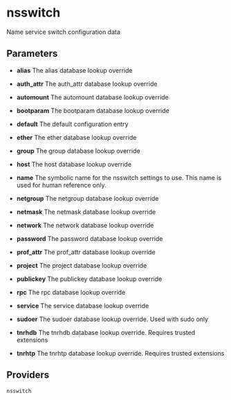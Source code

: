 
nsswitch
========
Name service switch configuration data


Parameters
----------

- **alias**
    The alias database lookup override

- **auth_attr**
    The auth_attr database lookup override

- **automount**
    The automount database lookup override

- **bootparam**
    The bootparam database lookup override

- **default**
    The default configuration entry

- **ether**
    The ether database lookup override

- **group**
    The group database lookup override

- **host**
    The host database lookup override

- **name**
    The symbolic name for the nsswitch settings to use.  This name
    is used for human reference only.

- **netgroup**
    The netgroup database lookup override

- **netmask**
    The netmask database lookup override

- **network**
    The network database lookup override

- **password**
    The password database lookup override

- **prof_attr**
    The prof_attr database lookup override

- **project**
    The project database lookup override

- **publickey**
    The publickey database lookup override

- **rpc**
    The rpc database lookup override

- **service**
    The service database lookup override

- **sudoer**
    The sudoer database lookup override.  Used with sudo only

- **tnrhdb**
    The tnrhdb database lookup override.  Requires trusted extensions

- **tnrhtp**
    The tnrhtp database lookup override.  Requires trusted extensions

Providers
---------
    nsswitch
